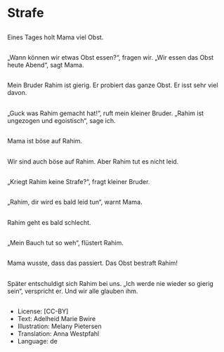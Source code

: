 # Strafe

##
Eines Tages holt Mama viel Obst.

##
„Wann können wir etwas Obst essen?“, fragen wir. „Wir essen das Obst heute Abend“, sagt Mama.

##
Mein Bruder Rahim ist gierig. Er probiert das ganze Obst. Er isst sehr viel davon.

##
„Guck was Rahim gemacht hat!“, ruft mein kleiner Bruder. „Rahim ist ungezogen und egoistisch“, sage ich.

##
Mama ist böse auf Rahim.

##
Wir sind auch böse auf Rahim. Aber Rahim tut es nicht leid.

##
„Kriegt Rahim keine Strafe?“, fragt kleiner Bruder.

##
„Rahim, dir wird es bald leid tun“, warnt Mama.

##
Rahim geht es bald schlecht.

##
„Mein Bauch tut so weh“, flüstert Rahim.

##
Mama wusste, dass das passiert. Das Obst bestraft Rahim!

##
Später entschuldigt sich Rahim bei uns. „Ich werde nie wieder so gierig sein“, verspricht er. Und wir alle glauben ihm.

##
* License: [CC-BY]
* Text: Adelheid Marie Bwire
* Illustration: Melany Pietersen
* Translation: Anna Westpfahl
* Language: de
